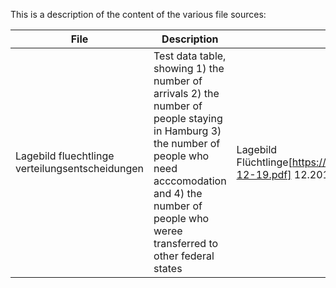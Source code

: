 This is a description of the content of the various file sources:

File | Description | Source
------------ | ------------- | -------------
Lagebild fluechtlinge verteilungsentscheidungen | Test data table, showing 1) the number of arrivals 2) the number of people staying in Hamburg 3) the number of people who need acccomodation and 4) the number of people who weree transferred to other federal states | Lagebild Flüchtlinge[https://www.hamburg.de/contentblob/13493848/8fff962709c82e2bb31940213a69a458/data/lagebild-12-19.pdf] 12.2019, table 3.1.1 (Verteilungsentscheidungen)
